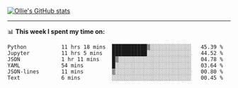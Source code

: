 <!--
**icedpanda/icedpanda** is a ✨ _special_ ✨ repository because its `README.md` (this file) appears on your GitHub profile.

Here are some ideas to get you started:

- 🔭 I’m currently working on ...
- 🌱 I’m currently learning ...
- 👯 I’m looking to collaborate on ...
- 🤔 I’m looking for help with ...
- 💬 Ask me about ...
- 📫 How to reach me: ...
- 😄 Pronouns: ...
- ⚡ Fun fact: ...
-->
[![Ollie's GitHub stats](https://github-readme-stats-icedpanda.vercel.app/api?username=icedpanda&count_private=true&show_icons=true)](https://github.com/icedpanda)

---
📊 **This week I spent my time on:**
<!--START_SECTION:waka-->

```text
Python           11 hrs 18 mins  ███████████▒░░░░░░░░░░░░░   45.39 %
Jupyter          11 hrs 5 mins   ███████████░░░░░░░░░░░░░░   44.52 %
JSON             1 hr 11 mins    █▒░░░░░░░░░░░░░░░░░░░░░░░   04.78 %
YAML             54 mins         █░░░░░░░░░░░░░░░░░░░░░░░░   03.64 %
JSON-lines       11 mins         ▒░░░░░░░░░░░░░░░░░░░░░░░░   00.80 %
Text             6 mins          ░░░░░░░░░░░░░░░░░░░░░░░░░   00.45 %
```

<!--END_SECTION:waka-->
